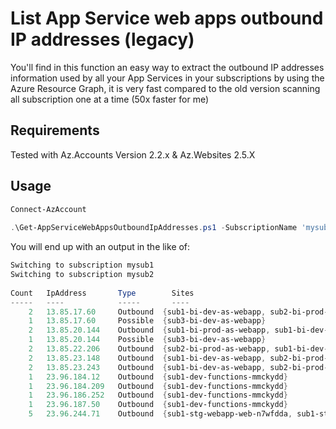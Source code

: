 # List App Service web apps outbound IP addresses (legacy)

You'll find in this function an easy way to extract the outbound IP addresses information used by all your App Services in your subscriptions by using the Azure Resource Graph, it is very fast compared to the old version scanning all subscription one at a time (50x faster for me)

## Requirements
Tested with Az.Accounts Version 2.2.x & Az.Websites 2.5.X

## Usage
```powershell
Connect-AzAccount 
 
.\Get-AppServiceWebAppsOutboundIpAddresses.ps1 -SubscriptionName 'mysub1','mysub2' -IncludePossibleOutputIpAddresses
```

You will end up with an output in the like of:

```powershell
Switching to subscription mysub1 
Switching to subscription mysub2 
 
Count   IpAddress       Type        Sites 
-----   ----            -----       ---- 
    2   13.85.17.60     Outbound  {sub1-bi-dev-as-webapp, sub2-bi-prod-as-webapp} 
    1   13.85.17.60     Possible  {sub3-bi-dev-as-webapp} 
    2   13.85.20.144    Outbound  {sub1-bi-prod-as-webapp, sub1-bi-dev-as-webapp} 
    1   13.85.20.144    Possible  {sub3-bi-dev-as-webapp} 
    2   13.85.22.206    Outbound  {sub2-bi-prod-as-webapp, sub1-bi-dev-as-webapp} 
    2   13.85.23.148    Outbound  {sub1-bi-dev-as-webapp, sub2-bi-prod-as-webapp} 
    2   13.85.23.243    Outbound  {sub1-bi-dev-as-webapp, sub2-bi-prod-as-webapp} 
    1   23.96.184.12    Outbound  {sub1-dev-functions-mmckydd} 
    1   23.96.184.209   Outbound  {sub1-dev-functions-mmckydd} 
    1   23.96.186.252   Outbound  {sub1-dev-functions-mmckydd} 
    1   23.96.187.50    Outbound  {sub1-dev-functions-mmckydd} 
    5   23.96.244.71    Outbound  {sub1-stg-webapp-web-n7wfdda, sub1-stg-functions-n7wfdda, sub1-stg-webapp-admin-n7wfdda, sub1-dev-ops-functions-stl4tn5...}
```